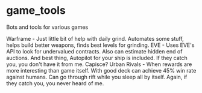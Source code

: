 # game_tools
Bots and tools for various games



Warframe - Just little bit of help with daily grind. Automates some stuff, helps build better weapons, finds best levels for grinding.
EVE - Uses EVE's API to look for undervalued contracts. Also can estimate hidden end of auctions. And best thing, Autopilot for your ship is included. If they catch you, you don't have it from me. Capisce?
Urban Rivals - When rewards are more interesting than game itself. With good deck can achieve 45% win rate against humans. Can go through rift while you sleep all by itself. Again, if they catch you, you never heard of me.
